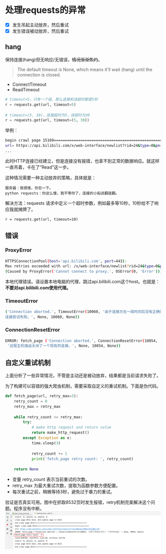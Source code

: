 # 处理requests的异常

- [x] 发生吊起主动放弃，然后重试
- [x] 发生错误被动放弃，然后重试

## hang 
保持连接(hang)但无响应/无错误，~~情况渐渐焦灼~~。

> The default timeout is None, which means it'll wait (hang) until the connection is closed.

- ConnectTimeout
- ReadTimeout

```python
# timeout=5，只有一个值，那么连接和读超时都是5秒
r = requests.get(url, timeout=5)

# timeout=(5, 30)，连接超时为5，读超时为30
r = requests.get(url, timeout=(5, 30))
```

举例：
````bash
begin crawl page 15169==================================================
url= https://api.bilibili.com/x/web-interface/newlist?rid=24&type=0&pn=15169&ps=50
...
````
此时HTTP连接已经建立，但是连接没有报错，也拿不到正常的数据响应。就这样一直吊着，卡在了“Read”这一步。

这种情况需要一种主动放弃的策略，具体就是：
```
服务器：我很慢，你忍一下。
python requests：你这么慢，我不等你了，连接的小船说翻就翻。
```
解决方法：requests 请求中定义一个超时参数，例如最多等10秒，10秒给不了响应我就摊牌了。
```
r = requests.get(url, timeout=10)
```

## 错误
### ProxyError

```bash
HTTPSConnectionPool(host='api.bilibili.com', port=443):
Max retries exceeded with url: /x/web-interface/newlist?rid=24&type=0&pn=1&ps=20
(Caused by ProxyError('Cannot connect to proxy.', OSError(0, 'Error')))
```

本地代理错误。请设置本地电脑的代理，跳过api.bilibili.com这个host。也就是：
**不要对api.bilibili.com使用代理。**

### TimeoutError

```bash
('Connection aborted.', TimeoutError(10060, '由于连接方在一段时间后没有正确答复或连接的主机没有反应，
连接尝试失败。', None, 10060, None))
```

### ConnectionResetError

```bash
ERROR: fetch_page ('Connection aborted.', ConnectionResetError(10054, 
 '远程主机强迫关闭了一个现有的连接。', None, 10054, None))
```

## 自定义重试机制

上面分析了一些异常情况，不管是主动还是被动放弃，结果都是当前请求失败了。

为了构建可以容错的强大爬虫机制，需要采取自定义的重试机制。下面是伪代码。

``` python
def fetch_page(url, retry_max=3):
    retry_count = 0
    retry_max = retry_max

    while retry_count <= retry_max:
        try:
            # make http request and return value
            return make_http_request()    
        except Exception as e:
            time.sleep(3)

            retry_count += 1
            print('fetch_page retry count: ', retry_count)

    return None
```

- 变量 retry_count 表示当前重试的次数。
- retry_max 为最大重试次数，提取为函数参数方便配置。
- 每次重试之前，稍微等待3秒，避免过于暴力的重试。

验证是否真实可用。图中在抓取8532页时发生报错，retry机制完美解决这个问题。程序没有中断。
![](./assets/valid-retry-http-works.png)